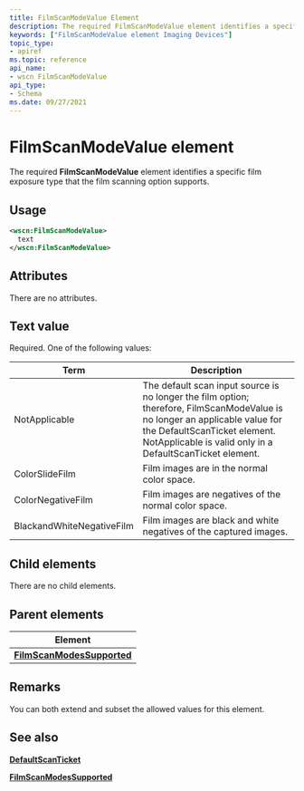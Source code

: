 ```yaml
---
title: FilmScanModeValue Element
description: The required FilmScanModeValue element identifies a specific film exposure type that the film scanning option supports.
keywords: ["FilmScanModeValue element Imaging Devices"]
topic_type:
- apiref
ms.topic: reference
api_name:
- wscn FilmScanModeValue
api_type:
- Schema
ms.date: 09/27/2021
---
```


# FilmScanModeValue element

The required **FilmScanModeValue** element identifies a specific film exposure type that the film scanning option supports.

## Usage

```xml
<wscn:FilmScanModeValue>
  text
</wscn:FilmScanModeValue>
```

## Attributes

There are no attributes.

## Text value

Required. One of the following values:

| Term | Description |
|--|--|
| NotApplicable | The default scan input source is no longer the film option; therefore, FilmScanModeValue is no longer an applicable value for the DefaultScanTicket element. NotApplicable is valid only in a DefaultScanTicket element. |
| ColorSlideFilm | Film images are in the normal color space. |
| ColorNegativeFilm | Film images are negatives of the normal color space. |
| BlackandWhiteNegativeFilm | Film images are black and white negatives of the captured images. |

## Child elements

There are no child elements.

## Parent elements

| Element |
|--|
| [**FilmScanModesSupported**](filmscanmodessupported.md) |

## Remarks

You can both extend and subset the allowed values for this element.

## See also

[**DefaultScanTicket**](defaultscanticket.md)

[**FilmScanModesSupported**](filmscanmodessupported.md)
